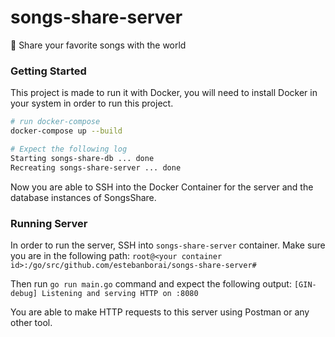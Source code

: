 # songs-share-server
🎵 Share your favorite songs with the world

### Getting Started
This project is made to run it with Docker, you will need to install Docker in your system in order to run this project.

```bash
# run docker-compose
docker-compose up --build

# Expect the following log
Starting songs-share-db ... done
Recreating songs-share-server ... done
```

Now you are able to SSH into the Docker Container for the server and the database instances of SongsShare.

### Running Server
In order to run the server, SSH into `songs-share-server` container.
Make sure you are in the following path:
`root@<your container id>:/go/src/github.com/estebanborai/songs-share-server#`

Then run `go run main.go` command and expect the following output:
`[GIN-debug] Listening and serving HTTP on :8080`

You are able to make HTTP requests to this server using Postman or any other tool.
